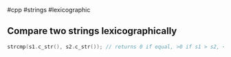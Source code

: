 #cpp #strings #lexicographic
## Compare two strings lexicographically
```c++
strcmp(s1.c_str(), s2.c_str()); // returns 0 if equal, >0 if s1 > s2, <0 if s1 < s2 lexicographically
```
